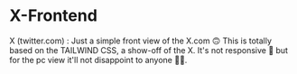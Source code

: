 # X-Frontend
X (twitter.com) : Just a simple front view of the X.com 🙃
This is totally based on the TAILWIND CSS, a show-off of the X.
It's not responsive 🤫 but for the pc view it'll not disappoint to anyone 🤞😉.
